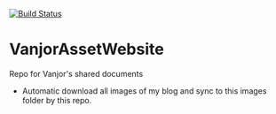 [![Build Status](https://travis-ci.org/vanjor/VanjorAssetWebsite.svg)](https://travis-ci.org/vanjor/VanjorAssetWebsite)

# VanjorAssetWebsite

Repo for Vanjor's shared documents

* Automatic download all images of my blog and sync to this images folder by this repo.